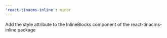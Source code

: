 ```yaml
---
'react-tinacms-inline': minor
---
```


Add the style attribute to the InlineBlocks component of the react-tinacms-inline package
